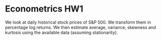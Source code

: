 # Econometrics HW1
We look at daily historical stock prices of S&P 500. We transform them in percentage log returns. 
We then estimate average, variance, skewness and kurtosis using the available data (assuming stationarity). 

